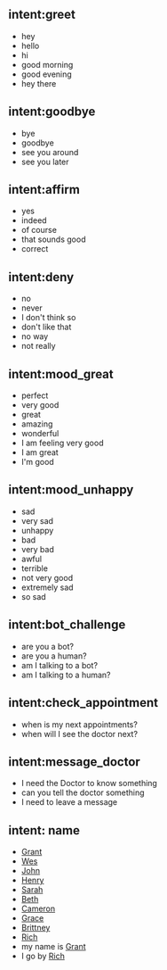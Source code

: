 ## intent:greet
- hey
- hello
- hi
- good morning
- good evening
- hey there

## intent:goodbye
- bye
- goodbye
- see you around
- see you later

## intent:affirm
- yes
- indeed
- of course
- that sounds good
- correct

## intent:deny
- no
- never
- I don't think so
- don't like that
- no way
- not really

## intent:mood_great
- perfect
- very good
- great
- amazing
- wonderful
- I am feeling very good
- I am great
- I'm good

## intent:mood_unhappy
- sad
- very sad
- unhappy
- bad
- very bad
- awful
- terrible
- not very good
- extremely sad
- so sad

## intent:bot_challenge
- are you a bot?
- are you a human?
- am I talking to a bot?
- am I talking to a human?

## intent:check_appointment
- when is my next appointments?
- when will I see the doctor next?

## intent:message_doctor
- I need the Doctor to know something
- can you tell the doctor something
- I need to leave a message

## intent: name
  - [Grant](name)
  - [Wes](name)
  - [John](name)
  - [Henry](name)
  - [Sarah](name)
  - [Beth](name)
  - [Cameron](name)
  - [Grace](name)
  - [Brittney](name)
  - [Rich](name)
  - my name is [Grant](name)
  - I go by [Rich](name)
